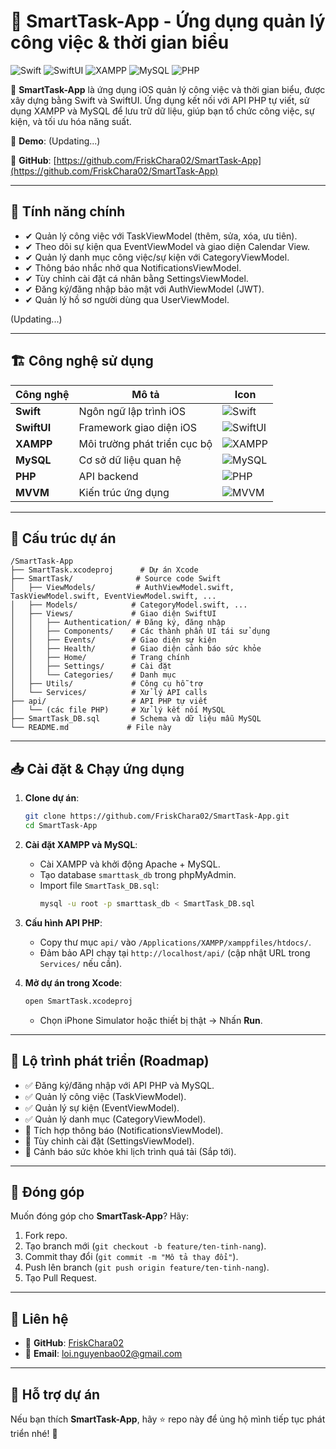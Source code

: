 # 🚀 SmartTask-App - Ứng dụng quản lý công việc & thời gian biểu

![Swift](https://img.shields.io/badge/Swift-5.9-orange?style=flat-square&logo=swift) ![SwiftUI](https://img.shields.io/badge/SwiftUI-5.9-purple?style=flat-square&logo=apple) ![XAMPP](https://img.shields.io/badge/XAMPP-8.2.12-orange?style=flat-square&logo=xampp) ![MySQL](https://img.shields.io/badge/MySQL-8.0-blue?style=flat-square&logo=mysql) ![PHP](https://img.shields.io/badge/PHP-8.2-blue?style=flat-square&logo=php)

📅 **SmartTask-App** là ứng dụng iOS quản lý công việc và thời gian biểu, được xây dựng bằng Swift và SwiftUI. Ứng dụng kết nối với API PHP tự viết, sử dụng XAMPP và MySQL để lưu trữ dữ liệu, giúp bạn tổ chức công việc, sự kiện, và tối ưu hóa năng suất.

🔗 **Demo**: (Updating...)

📌 **GitHub**: [https://github.com/FriskChara02/SmartTask-App](https://github.com/FriskChara02/SmartTask-App)

---

## 🌟 Tính năng chính

- ✔ Quản lý công việc với TaskViewModel (thêm, sửa, xóa, ưu tiên).
- ✔ Theo dõi sự kiện qua EventViewModel và giao diện Calendar View.
- ✔ Quản lý danh mục công việc/sự kiện với CategoryViewModel.
- ✔ Thông báo nhắc nhở qua NotificationsViewModel.
- ✔ Tùy chỉnh cài đặt cá nhân bằng SettingsViewModel.
- ✔ Đăng ký/đăng nhập bảo mật với AuthViewModel (JWT).
- ✔ Quản lý hồ sơ người dùng qua UserViewModel.

(Updating...)

---

## 🏗 Công nghệ sử dụng

| Công nghệ         | Mô tả                            | Icon                          |
|-------------------|----------------------------------|-------------------------------|
| **Swift**         | Ngôn ngữ lập trình iOS           | ![Swift](https://img.shields.io/badge/-Swift-FA7343?logo=swift) |
| **SwiftUI**       | Framework giao diện iOS          | ![SwiftUI](https://img.shields.io/badge/-SwiftUI-000000?logo=apple) |
| **XAMPP**         | Môi trường phát triển cục bộ     | ![XAMPP](https://img.shields.io/badge/-XAMPP-FB7A24?logo=xampp) |
| **MySQL**         | Cơ sở dữ liệu quan hệ            | ![MySQL](https://img.shields.io/badge/-MySQL-4479A1?logo=mysql) |
| **PHP**           | API backend                      | ![PHP](https://img.shields.io/badge/-PHP-777BB4?logo=php) |
| **MVVM**          | Kiến trúc ứng dụng               | ![MVVM](https://img.shields.io/badge/-MVVM-000000) |

---

## 📂 Cấu trúc dự án

```
/SmartTask-App
├── SmartTask.xcodeproj      # Dự án Xcode
├── SmartTask/              # Source code Swift
│   ├── ViewModels/         # AuthViewModel.swift, TaskViewModel.swift, EventViewModel.swift, ...
│   ├── Models/            # CategoryModel.swift, ...
│   ├── Views/             # Giao diện SwiftUI
│   │   ├── Authentication/ # Đăng ký, đăng nhập
│   │   ├── Components/    # Các thành phần UI tái sử dụng
│   │   ├── Events/        # Giao diện sự kiện
│   │   ├── Health/        # Giao diện cảnh báo sức khỏe
│   │   ├── Home/          # Trang chính
│   │   ├── Settings/      # Cài đặt
│   │   └── Categories/    # Danh mục
│   ├── Utils/             # Công cụ hỗ trợ
│   └── Services/          # Xử lý API calls
├── api/                   # API PHP tự viết
│   └── (các file PHP)     # Xử lý kết nối MySQL
├── SmartTask_DB.sql       # Schema và dữ liệu mẫu MySQL
└── README.md             # File này
```

---

## 📥 Cài đặt & Chạy ứng dụng

1. **Clone dự án**:
   ```bash
   git clone https://github.com/FriskChara02/SmartTask-App.git
   cd SmartTask-App
   ```

2. **Cài đặt XAMPP và MySQL**:
   - Cài XAMPP và khởi động Apache + MySQL.
   - Tạo database `smarttask_db` trong phpMyAdmin.
   - Import file `SmartTask_DB.sql`:
     ```bash
     mysql -u root -p smarttask_db < SmartTask_DB.sql
     ```

3. **Cấu hình API PHP**:
   - Copy thư mục `api/` vào `/Applications/XAMPP/xamppfiles/htdocs/`.
   - Đảm bảo API chạy tại `http://localhost/api/` (cập nhật URL trong `Services/` nếu cần).

4. **Mở dự án trong Xcode**:
   ```bash
   open SmartTask.xcodeproj
   ```
   - Chọn iPhone Simulator hoặc thiết bị thật → Nhấn **Run**.

---

## 🎯 Lộ trình phát triển (Roadmap)

- ✅ Đăng ký/đăng nhập với API PHP và MySQL.
- ✅ Quản lý công việc (TaskViewModel).
- ✅ Quản lý sự kiện (EventViewModel).
- ✅ Quản lý danh mục (CategoryViewModel).
- 🚧 Tích hợp thông báo (NotificationsViewModel).
- 🚧 Tùy chỉnh cài đặt (SettingsViewModel).
- 🚀 Cảnh báo sức khỏe khi lịch trình quá tải (Sắp tới).

---

## 🤝 Đóng góp

Muốn đóng góp cho **SmartTask-App**? Hãy:
1. Fork repo.
2. Tạo branch mới (`git checkout -b feature/ten-tinh-nang`).
3. Commit thay đổi (`git commit -m "Mô tả thay đổi"`).
4. Push lên branch (`git push origin feature/ten-tinh-nang`).
5. Tạo Pull Request.

---

## 📧 Liên hệ

- 📌 **GitHub**: [FriskChara02](https://github.com/FriskChara02)
- 📌 **Email**: loi.nguyenbao02@gmail.com

---

## 🚀 Hỗ trợ dự án

Nếu bạn thích **SmartTask-App**, hãy ⭐ repo này để ủng hộ mình tiếp tục phát triển nhé! 🎉
